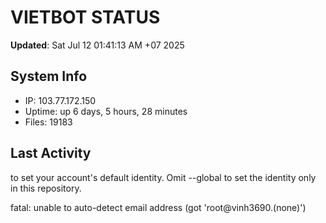 # VIETBOT STATUS
**Updated**: Sat Jul 12 01:41:13 AM +07 2025

## System Info
- IP: 103.77.172.150
- Uptime: up 6 days, 5 hours, 28 minutes
- Files: 19183

## Last Activity

to set your account's default identity.
Omit --global to set the identity only in this repository.

fatal: unable to auto-detect email address (got 'root@vinh3690.(none)')
